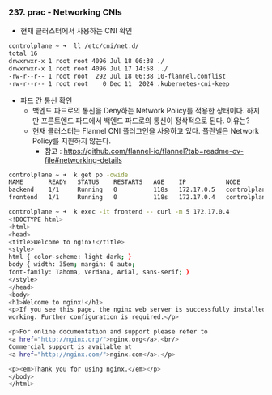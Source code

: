 ### 237. prac - Networking CNIs
- 현재 클러스터에서 사용하는 CNI 확인
```bash
controlplane ~ ➜  ll /etc/cni/net.d/
total 16
drwxrwxr-x 1 root root 4096 Jul 18 06:38 ./
drwxrwxr-x 1 root root 4096 Jul 17 14:58 ../
-rw-r--r-- 1 root root  292 Jul 18 06:38 10-flannel.conflist
-rw-r--r-- 1 root root    0 Dec 11  2024 .kubernetes-cni-keep
```

- 파드 간 통신 확인
	- 백엔드 파드로의 통신을 Deny하는 Network Policy를 적용한 상태이다. 하지만 프론트엔드 파드에서 백엔드 파드로의 통신이 정삭적으로 된다. 이유는? 
	- 현재 클러스터는 Flannel CNI 플러그인을 사용하고 있다. 플란넬은 Network Policy를 지원하지 않는다.
		- 참고 : https://github.com/flannel-io/flannel?tab=readme-ov-file#networking-details
```bash
controlplane ~ ➜  k get po -owide
NAME       READY   STATUS    RESTARTS   AGE    IP           NODE           NOMINATED NODE   READINESS GATES
backend    1/1     Running   0          118s   172.17.0.5   controlplane   <none>           <none>
frontend   1/1     Running   0          118s   172.17.0.4   controlplane   <none>           <none>

controlplane ~ ➜  k exec -it frontend -- curl -m 5 172.17.0.4
<!DOCTYPE html>
<html>
<head>
<title>Welcome to nginx!</title>
<style>
html { color-scheme: light dark; }
body { width: 35em; margin: 0 auto;
font-family: Tahoma, Verdana, Arial, sans-serif; }
</style>
</head>
<body>
<h1>Welcome to nginx!</h1>
<p>If you see this page, the nginx web server is successfully installed and
working. Further configuration is required.</p>

<p>For online documentation and support please refer to
<a href="http://nginx.org/">nginx.org</a>.<br/>
Commercial support is available at
<a href="http://nginx.com/">nginx.com</a>.</p>

<p><em>Thank you for using nginx.</em></p>
</body>
</html>
```
